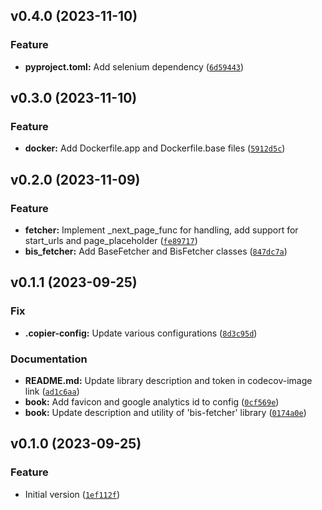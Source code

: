 <!--next-version-placeholder-->

## v0.4.0 (2023-11-10)

### Feature

* **pyproject.toml:** Add selenium dependency ([`6d59443`](https://github.com/entelecheia/bis-fetcher/commit/6d5944376efd010130a5e16189a80d1bc1916f0c))

## v0.3.0 (2023-11-10)

### Feature

* **docker:** Add Dockerfile.app and Dockerfile.base files ([`5912d5c`](https://github.com/entelecheia/bis-fetcher/commit/5912d5cb98e276d2dad49053ae59cacd13783b75))

## v0.2.0 (2023-11-09)

### Feature

* **fetcher:** Implement _next_page_func for handling, add support for start_urls and page_placeholder ([`fe89717`](https://github.com/entelecheia/bis-fetcher/commit/fe897179c55bdd267c7a686d56e1fd6a06e095da))
* **bis_fetcher:** Add BaseFetcher and BisFetcher classes ([`847dc7a`](https://github.com/entelecheia/bis-fetcher/commit/847dc7af220da1329f6e44be830530f3db7e1363))

## v0.1.1 (2023-09-25)

### Fix

* **.copier-config:** Update various configurations ([`8d3c95d`](https://github.com/entelecheia/bis-fetcher/commit/8d3c95d14fb1fe76de2f5c70f81bd95d54d789af))

### Documentation

* **README.md:** Update library description and token in codecov-image link ([`ad1c6aa`](https://github.com/entelecheia/bis-fetcher/commit/ad1c6aa504ca51c4732f2d7e65c7308e097ef90a))
* **book:** Add favicon and google analytics id to config ([`0cf569e`](https://github.com/entelecheia/bis-fetcher/commit/0cf569e9e0cb1b8bc0bde447be5d9299eeff833a))
* **book:** Update description and utility of 'bis-fetcher' library ([`0174a0e`](https://github.com/entelecheia/bis-fetcher/commit/0174a0ee40871b4e3930264af30a32c8a20a0885))

## v0.1.0 (2023-09-25)

### Feature

* Initial version ([`1ef112f`](https://github.com/entelecheia/bis-fetcher/commit/1ef112fb593cfcec73137ea5657683f5e4bf6b0c))
